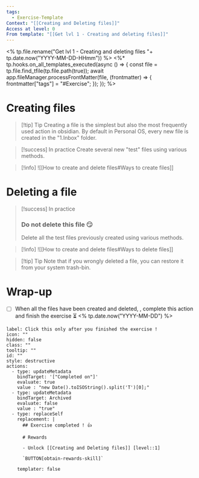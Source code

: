 ```yaml
---
tags:
  - Exercise-Template
Context: "[[Creating and Deleting files]]"
Access at level: 0
From template: "[[Get lvl 1 - Creating and deleting files]]"
---
```

<% tp.file.rename("Get lvl 1 - Creating and deleting files "+ tp.date.now("YYYY-MM-DD-HHmm")) %>
<%* tp.hooks.on_all_templates_executed(async () => {
  const file = tp.file.find_tfile(tp.file.path(true));
  await app.fileManager.processFrontMatter(file, (frontmatter) => {
    frontmatter["tags"] = "#Exercise";
  });
}); 
%>
# Creating files

> [!tip] Tip
> Creating a file is the simplest but also the most frequently used action in obsidian. By default in Personal OS, every new file is created in the "1.Inbox" folder. 

> [!success] In practice
> Create several new "test" files using various methods. 

> [!info]
> ![[How to create and delete files#Ways to create files]]


# Deleting a file

> [!success] In practice
>  ### Do not delete this file 😏
>  Delete all the test files previously created using various methods. 

> [!info]
> ![[How to create and delete files#Ways to delete files]]

> [!tip] Tip
>  Note that if you wrongly deleted a file, you can restore it from your system trash-bin. 


# Wrap-up

- [ ] When all the files have been created and deleted, , complete this action and finish the exercise ⏳ <% tp.date.now("YYYY-MM-DD") %>

```meta-bind-button
label: Click this only after you finished the exercise !
icon: ""
hidden: false
class: ""
tooltip: ""
id: ""
style: destructive
actions:
  - type: updateMetadata
    bindTarget: '["Completed on"]'
    evaluate: true
    value : "new Date().toISOString().split('T')[0];" 
  - type: updateMetadata
    bindTarget: Archived
    evaluate: false
    value : "true" 
  - type: replaceSelf
    replacement: |
      ## Exercise completed ! 👍 
      
      # Rewards
      
      - Unlock [[Creating and Deleting files]] [level::1]
      
      `BUTTON[obtain-rewards-skill]`
      
    templater: false
```